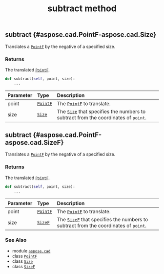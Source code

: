 ﻿---
title: subtract method
second_title: Aspose.CAD for Python via .NET API References
description: 
type: docs
weight: 30
url: /python-net/aspose.cad/pointf/subtract/
is_root: false
---

## subtract {#aspose.cad.PointF-aspose.cad.Size}

Translates a [`PointF`](/cad/python-net/aspose.cad/pointf) by the negative of a specified size.


### Returns 


The translated [`PointF`](/cad/python-net/aspose.cad/pointf).


```python
def subtract(self, point, size):
    ...
```


| Parameter | Type | Description |
| :- | :- | :- |
| point | [`PointF`](/cad/python-net/aspose.cad/pointf) | The [`PointF`](/cad/python-net/aspose.cad/pointf) to translate. |
| size | [`Size`](/cad/python-net/aspose.cad/size) | The [`Size`](/cad/python-net/aspose.cad/size) that specifies the numbers to subtract from the coordinates of `point`. |


## subtract {#aspose.cad.PointF-aspose.cad.SizeF}

Translates a [`PointF`](/cad/python-net/aspose.cad/pointf) by the negative of a specified size.


### Returns 


The translated [`PointF`](/cad/python-net/aspose.cad/pointf).


```python
def subtract(self, point, size):
    ...
```


| Parameter | Type | Description |
| :- | :- | :- |
| point | [`PointF`](/cad/python-net/aspose.cad/pointf) | The [`PointF`](/cad/python-net/aspose.cad/pointf) to translate. |
| size | [`SizeF`](/cad/python-net/aspose.cad/sizef) | The [`SizeF`](/cad/python-net/aspose.cad/sizef) that specifies the numbers to subtract from the coordinates of `point`. |



### See Also
* module [`aspose.cad`](../../)
* class [`PointF`](/cad/python-net/aspose.cad/pointf)
* class [`Size`](/cad/python-net/aspose.cad/size)
* class [`SizeF`](/cad/python-net/aspose.cad/sizef)
